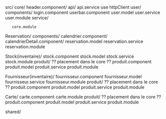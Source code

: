 src/
   core/
       header.component/
       api/
           api.service
               use httpClient
       user/
           components/
               login.component
               userbar.component
           user.model
           user.service
           user.module
       service/

       core.module

   Reservation/
       components/
           calendrier.component/
           calendrierDetail.component/
       reservation.model
       reservation.service
       reservation.module
 
 
   Stock(inventaire)/
       stock.component
       stock.model
       stock.service
       stock.module
       produit/ ?? placement dans le core ??
           produit.component
           produit.model
           produit.service
           produit.module

   Fournisseur(inventaire)/
       fournisseur.component
       fournisseur.model
       fournisseur.service
       fournisseur.module
       produit/ ?? placement dans le core ??
           produit.component
           produit.model
           produit.service
           produit.module

   Carte/
       carte.component
       carte.module
       produit/ ?? placement dans le core ??
           produit.component
           produit.model
           produit.service
           produit.module

   shared/